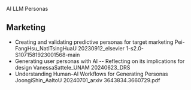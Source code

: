 AI LLM Personas

## Marketing

* Creating and validating predictive personas for target marketing Pei-FangHsu_NatlTsingHuaU 20230912_elsevier 1-s2.0-S1071581923001568-main
* Generating user personas with AI -- Reflecting on its implications for design VanessaSattele_UNAM 20240623_DRS
* Understanding Human–AI Workflows for Generating Personas JoongiShin_AaltoU 20240701_arxiv 3643834.3660729.pdf